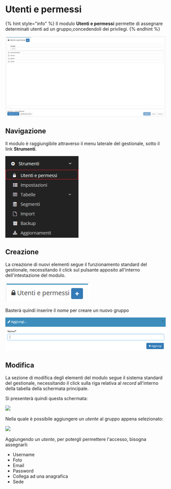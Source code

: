 # Utenti e permessi

{% hint style="info" %}
Il modulo **Utenti e permessi** permette di assegnare determinati utenti ad un gruppo,concedendoli dei privilegi.
{% endhint %}

![Screenshot interfaccia utenti e permessi](../../.gitbook/assets/UtentiEPermessi.PNG)

## Navigazione

Il modulo è raggiungibile attraverso il menu laterale del gestionale, sotto il link **Strumenti**.

![Screenshot navigazione utenti e permessi](../../.gitbook/assets/NavigazioneUtentiEPermessi.png)

## Creazione

La creazione di nuovi elementi segue il funzionamento standard del gestionale, necessitando il click sul pulsante apposito all'interno dell'intestazione del modulo.

![Screenshot creazione utenti e permessi](../../.gitbook/assets/AggiuntaUtentiEPermessi.PNG)

Basterà quindi inserire il _nome_ per creare un nuovo gruppo

![Screenshot creazione utenti e permessi](../../.gitbook/assets/AggiungereUtentiEPermessi.PNG)

## Modifica

La sezione di modifica degli elementi del modulo segue il sistema standard del gestionale, necessitando il click sulla riga relativa al _record_ all'interno della tabella della schermata principale.

Si presenterà quindi questa schermata:

![](https://firebasestorage.googleapis.com/v0/b/gitbook-x-prod.appspot.com/o/spaces%2F-LZJeLg23eVDvrCv74U7-887967055%2Fuploads%2F2Qonhw5SzTxhJDYL5Q6w%2Ffile.png?alt=media)

Nella quale è possibile aggiungere un _utente_ al gruppo appena selezionato:

![](https://firebasestorage.googleapis.com/v0/b/gitbook-x-prod.appspot.com/o/spaces%2F-LZJeLg23eVDvrCv74U7-887967055%2Fuploads%2FGON3jAT3AaqNpfbaJsNe%2Ffile.png?alt=media)

Aggiungendo un _utente_, per potergli permettere l'accesso, bisogna assegnarli:

* Username
* Foto
* Email
* Password
* Collega ad una anagrafica
* Sede
